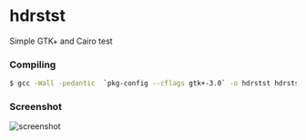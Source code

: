 # hdrstst
Simple GTK+ and Cairo test

### Compiling

```sh
$ gcc -Wall -pedantic  `pkg-config --cflags gtk+-3.0` -o hdrstst hdrstst.c `pkg-config --libs gtk+-3.0`
``` 

### Screenshot

![screenshot](https://raw.githubusercontent.com/vmxdev/hdrstst/master/screenshot1.png)
